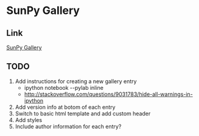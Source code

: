 SunPy Gallery
=============
Link
----

[SunPy Gallery](http://sunpy.github.io/gallery/)

TODO
----
1. Add instructions for creating a new gallery entry
    - ipython notebook --pylab inline
    - http://stackoverflow.com/questions/9031783/hide-all-warnings-in-ipython
2. Add version info at botom of each entry
3. Switch to basic html template and add custom header
4. Add styles
5. Include author information for each entry?
